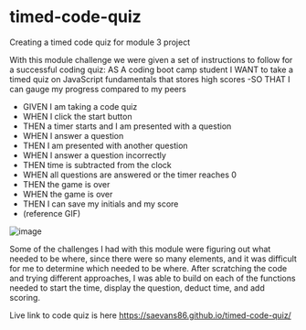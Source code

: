 # timed-code-quiz
Creating a timed code quiz for module 3 project 

With this module challenge we were given a set of instructions to follow for a successful coding quiz: 
AS A coding boot camp student
I WANT to take a timed quiz on JavaScript fundamentals that stores high scores
-SO THAT I can gauge my progress compared to my peers
- GIVEN I am taking a code quiz
- WHEN I click the start button
- THEN a timer starts and I am presented with a question
- WHEN I answer a question
- THEN I am presented with another question
- WHEN I answer a question incorrectly
- THEN time is subtracted from the clock
- WHEN all questions are answered or the timer reaches 0
- THEN the game is over
- WHEN the game is over
- THEN I can save my initials and my score
- (reference GIF)
  
![image](https://github.com/saevans86/timed-code-quiz/assets/130856120/26be7895-689e-4458-8e6d-180a08d3d1ca)


Some of the challenges I had with this module were figuring out what needed to be where, since there were so many elements, and it was difficult for me to determine which needed to be where. After scratching the code and trying different approaches, I was able to build on each of the functions needed to start the time, display the question, deduct time, and add scoring.

Live link to code quiz is here https://saevans86.github.io/timed-code-quiz/

